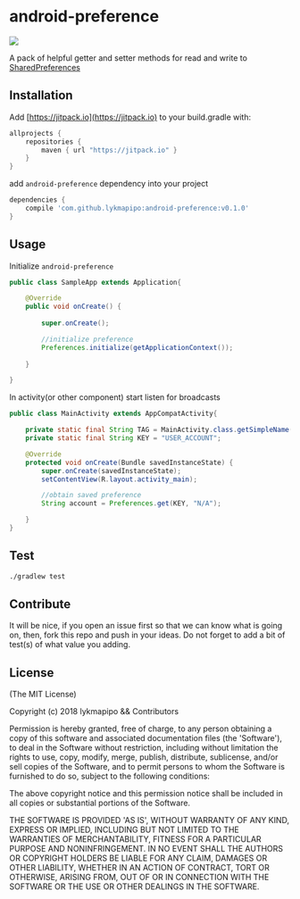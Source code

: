 android-preference
=======================

[![](https://jitpack.io/v/lykmapipo/android-preference.svg)](https://jitpack.io/#lykmapipo/android-preference)

A pack of helpful getter and setter methods for read and write to [SharedPreferences](https://developer.android.com/reference/android/content/SharedPreferences)

## Installation
Add [https://jitpack.io](https://jitpack.io) to your build.gradle with:
```gradle
allprojects {
    repositories {
        maven { url "https://jitpack.io" }
    }
}
```
add `android-preference` dependency into your project

```gradle
dependencies {
    compile 'com.github.lykmapipo:android-preference:v0.1.0'
}
```

## Usage

Initialize `android-preference`

```java
public class SampleApp extends Application{

    @Override
    public void onCreate() {
        
        super.onCreate();

        //initialize preference
        Preferences.initialize(getApplicationContext());
        
    }

}
```

In activity(or other component) start listen for broadcasts

```java
public class MainActivity extends AppCompatActivity{

    private static final String TAG = MainActivity.class.getSimpleName();
    private static final String KEY = "USER_ACCOUNT";

    @Override
    protected void onCreate(Bundle savedInstanceState) {
        super.onCreate(savedInstanceState);
        setContentView(R.layout.activity_main);

        //obtain saved preference
        String account = Preferences.get(KEY, "N/A");

    }
}
```


## Test
```sh
./gradlew test
```

## Contribute
It will be nice, if you open an issue first so that we can know what is going on, then, fork this repo and push in your ideas.
Do not forget to add a bit of test(s) of what value you adding.

## License

(The MIT License)

Copyright (c) 2018 lykmapipo && Contributors

Permission is hereby granted, free of charge, to any person obtaining
a copy of this software and associated documentation files (the
'Software'), to deal in the Software without restriction, including
without limitation the rights to use, copy, modify, merge, publish,
distribute, sublicense, and/or sell copies of the Software, and to
permit persons to whom the Software is furnished to do so, subject to
the following conditions:

The above copyright notice and this permission notice shall be
included in all copies or substantial portions of the Software.

THE SOFTWARE IS PROVIDED 'AS IS', WITHOUT WARRANTY OF ANY KIND,
EXPRESS OR IMPLIED, INCLUDING BUT NOT LIMITED TO THE WARRANTIES OF
MERCHANTABILITY, FITNESS FOR A PARTICULAR PURPOSE AND NONINFRINGEMENT.
IN NO EVENT SHALL THE AUTHORS OR COPYRIGHT HOLDERS BE LIABLE FOR ANY
CLAIM, DAMAGES OR OTHER LIABILITY, WHETHER IN AN ACTION OF CONTRACT,
TORT OR OTHERWISE, ARISING FROM, OUT OF OR IN CONNECTION WITH THE
SOFTWARE OR THE USE OR OTHER DEALINGS IN THE SOFTWARE.
